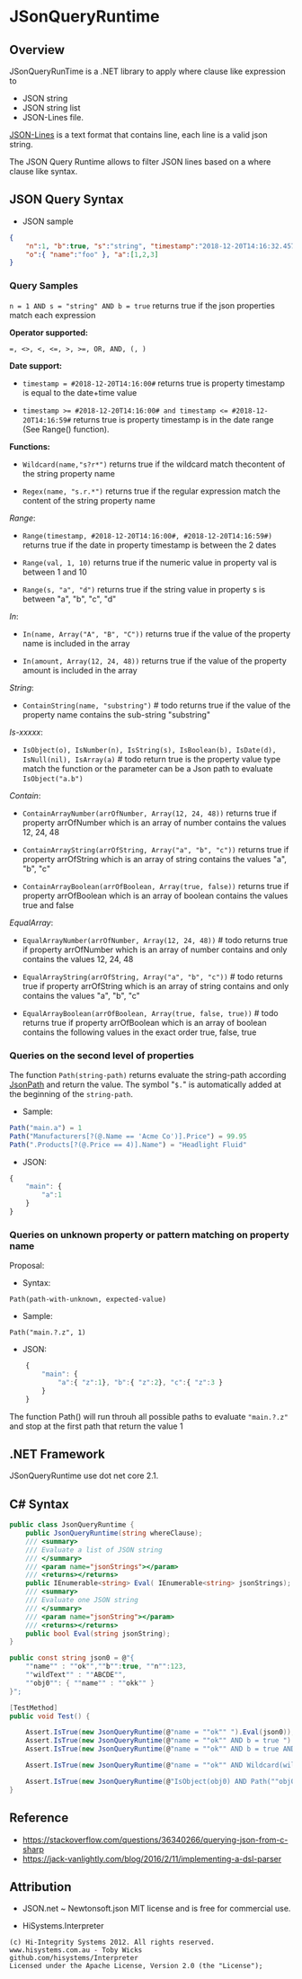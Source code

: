 # JSonQueryRuntime

## Overview

JSonQueryRunTime is a .NET library to apply where clause like expression to 
- JSON string
- JSON string list 
- JSON-Lines file.

[JSON-Lines](http://jsonlines.org/) is a text format that contains line, each line is a valid json string. 

The JSON Query Runtime allows to filter JSON lines based on a where clause like syntax.

## JSON Query Syntax

- JSON sample
```json
{ 
	"n":1, "b":true, "s":"string", "timestamp":"2018-12-20T14:16:32.4573737-05:00", 
	"o":{ "name":"foo" }, "a":[1,2,3] 
}
```
### Query Samples

`n = 1 AND s = "string" AND b = true` returns true if the json properties match each expression 

**Operator supported:** 

```
=, <>, <, <=, >, >=, OR, AND, (, )
```

**Date support:**

- `timestamp = #2018-12-20T14:16:00#` returns true is property timestamp is equal to the date+time value

- `timestamp >= #2018-12-20T14:16:00# and timestamp <= #2018-12-20T14:16:59#` returns true is property timestamp is in the date range (See Range() function).

**Functions:**

- `Wildcard(name,"s?r*")` returns true if the wildcard match thecontent of the string property name

- `Regex(name, "s.r.*")` returns true if the regular expression match the content of the string property name

*Range*:

- `Range(timestamp, #2018-12-20T14:16:00#, #2018-12-20T14:16:59#)` returns true if the date in property timestamp is between the 2 dates

- `Range(val, 1, 10)` returns true if the numeric value in property val is between 1 and 10

- `Range(s, "a", "d")` returns true if the string value in property s is between "a", "b", "c", "d"

*In*:

- `In(name, Array("A", "B", "C"))` returns true if the value of the property name is included in the array

- `In(amount, Array(12, 24, 48))` returns true if the value of the property amount is included in the array

*String*:

- `ContainString(name, "substring")` # todo returns true if the value of the property name contains the sub-string "substring"

*Is-xxxxx*:

- `IsObject(o), IsNumber(n), IsString(s), IsBoolean(b), IsDate(d), IsNull(nil), IsArray(a)` # todo return true is the property value type match the function or the parameter
can be a Json path to evaluate `IsObject("a.b")`

*Contain*:

- `ContainArrayNumber(arrOfNumber, Array(12, 24, 48))` returns true if property arrOfNumber which is an array of number contains the values 12, 24, 48

- `ContainArrayString(arrOfString, Array("a", "b", "c"))` returns true if property arrOfString which is an array of string contains the values "a", "b", "c"

- `ContainArrayBoolean(arrOfBoolean, Array(true, false))` returns true if property arrOfBoolean which is an array of boolean contains the values true and false

*EqualArray*:

- `EqualArrayNumber(arrOfNumber, Array(12, 24, 48))` # todo returns true if property arrOfNumber which is an array of number contains and only contains the values 12, 24, 48

- `EqualArrayString(arrOfString, Array("a", "b", "c"))` # todo returns true if property arrOfString which is an array of string contains and only contains the values "a", "b", "c"

- `EqualArrayBoolean(arrOfBoolean, Array(true, false, true))` # todo returns true if property arrOfBoolean which is an array of boolean contains the following values in the exact order true, false, true

### Queries on the second level of properties

The function `Path(string-path)` returns evaluate the string-path according 
[JsonPath](https://goessner.net/articles/JsonPath/) 
and return the value. The symbol "`$.`" is automatically added at the beginning of the `string-path`.


- Sample:
```js
Path("main.a") = 1
Path("Manufacturers[?(@.Name == 'Acme Co')].Price") = 99.95
Path(".Products[?(@.Price == 4)].Name") = "Headlight Fluid"
```
- JSON:
```js
{ 
	"main": { 
		"a":1 
	} 
}
```	

### Queries on unknown property or pattern matching on property name

Proposal:

- Syntax: 
```
Path(path-with-unknown, expected-value)
```
- Sample: 
```
Path("main.?.z", 1)
```
- JSON:
```js
	{ 
		"main": { 
			"a":{ "z":1}, "b":{ "z":2}, "c":{ "z":3 } 
		} 
	}
```
The function Path() will run throuh all possible paths to evaluate `"main.?.z"` and stop 
at the first path that return the value 1

## .NET Framework

JSonQueryRuntime use dot net core 2.1.

## C# Syntax

```cs
public class JsonQueryRuntime {
	public JsonQueryRuntime(string whereClause);
	/// <summary>
	/// Evaluate a list of JSON string
	/// </summary>
	/// <param name="jsonStrings"></param>
	/// <returns></returns>
	public IEnumerable<string> Eval( IEnumerable<string> jsonStrings);
	/// <summary>
	/// Evaluate one JSON string
	/// </summary>
	/// <param name="jsonString"></param>
	/// <returns></returns>	
	public bool Eval(string jsonString);
}
```
```cs
public const string json0 = @"{ 
	""name"" : ""ok"",""b"":true, ""n"":123, 
	""wildText"" : ""ABCDE"",
	""obj0"": { ""name"" : ""okk"" } 
}";

[TestMethod]
public void Test() {

	Assert.IsTrue(new JsonQueryRuntime(@"name = ""ok"" ").Eval(json0));
	Assert.IsTrue(new JsonQueryRuntime(@"name = ""ok"" AND b = true ").Eval(json0));
	Assert.IsTrue(new JsonQueryRuntime(@"name = ""ok"" AND b = true AND n = 123").Eval(json0));

	Assert.IsTrue(new JsonQueryRuntime(@"name = ""ok"" AND Wildcard(wildText, ""ABCDE"") ").Eval(json0));

	Assert.IsTrue(new JsonQueryRuntime(@"IsObject(obj0) AND Path(""obj0.name"")  = ""okk"" ").Eval(json0));
}
```

## Reference

* https://stackoverflow.com/questions/36340266/querying-json-from-c-sharp
* https://jack-vanlightly.com/blog/2016/2/11/implementing-a-dsl-parser


## Attribution

* JSON.net ~ Newtonsoft.json
MIT license and is free for commercial use.

* HiSystems.Interpreter 

```
(c) Hi-Integrity Systems 2012. All rights reserved.
www.hisystems.com.au - Toby Wicks
github.com/hisystems/Interpreter
Licensed under the Apache License, Version 2.0 (the "License");
```
